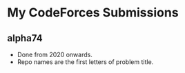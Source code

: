 # My CodeForces Submissions
## alpha74

- Done from 2020 onwards.
- Repo names are the first letters of problem title.
